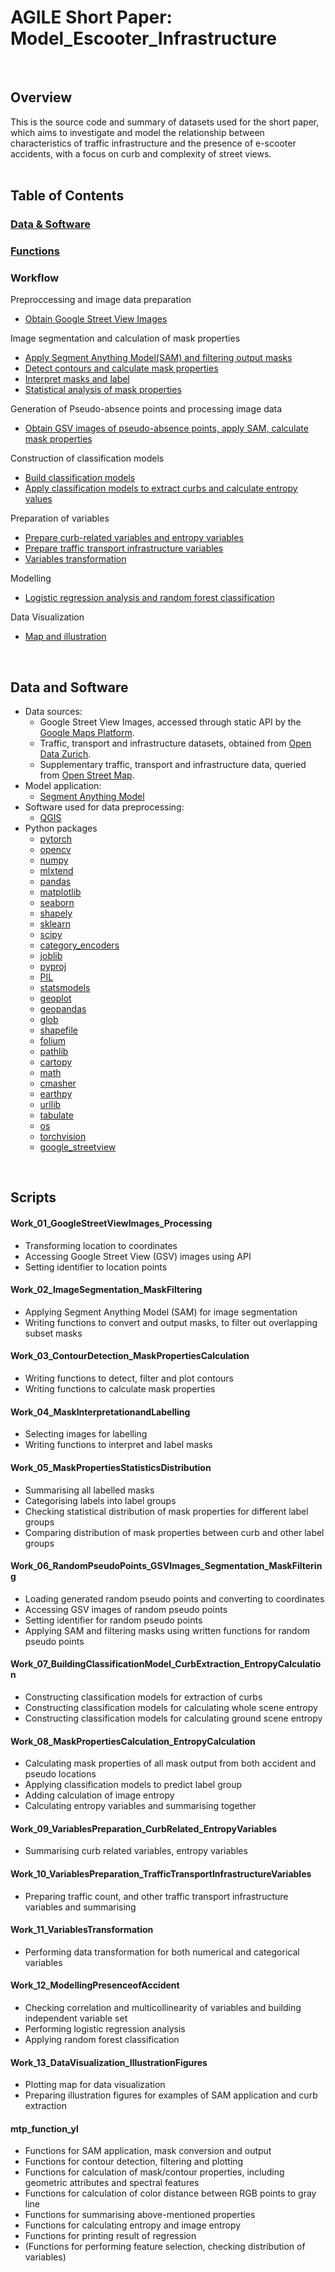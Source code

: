 # AGILE Short Paper: Model_Escooter_Infrastructure
$~~~~~~~~~~~~~~~~~~~~~~~~~~~~~~~~~~~~~~~~~~~~~~~~~~~~~~~~~~~~~~~~~~~~~~~~~~~~~~~~~~~~~~~~~~~$
## Overview
This is the source code and summary of datasets used for the short paper, which aims to investigate and model the relationship between characteristics of traffic infrastructure and the presence of e-scooter accidents, with a focus on curb and complexity of street views.
$~~~~~~~~~~~~~~~~~~~~~~~~~~~~~~~~~~~~~~~~~~~~~~~~~~~~~~~~~~~~~~~~~~~~~~~~~~~~~~~~~~~~~~~~~~~$
## Table of Contents
### [Data & Software](#data-and-software)
### [Functions](#mtp_function_yl)
### Workflow
Preproccessing and image data preparation
- [Obtain Google Street View Images](#work_01_googlestreetviewimages_processing) 
  
Image segmentation and calculation of mask properties
- [Apply Segment Anything Model(SAM) and filtering output masks](#work_02_imagesegmentation_maskfiltering)
- [Detect contours and calculate mask properties](#work_03_contourdetection_maskpropertiescalculation)
- [Interpret masks and label](#work_04_maskinterpretationandlabelling)
- [Statistical analysis of mask properties](#work_05_maskpropertiesstatisticsdistribution)

Generation of Pseudo-absence points and processing image data
- [Obtain GSV images of pseudo-absence points, apply SAM, calculate mask properties](#work_06_randompseudopoints_gsvimages_segmentation_maskfiltering)

Construction of classification models
- [Build classification models](#work_07_buildingclassificationmodel_curbextraction_entropycalculation)
- [Apply classification models to extract curbs and calculate entropy values](#work_08_maskpropertiescalculation_entropycalculation)

Preparation of variables
- [Prepare curb-related variables and entropy variables](#work_09_variablespreparation_curbrelated_entropyvariables)
- [Prepare traffic transport infrastructure variables](#work_10_variablespreparation_traffictransportinfrastructurevariables)
- [Variables transformation](#work_11_variablestransformation)

Modelling
- [Logistic regression analysis and random forest classification](#work_12_modellingpresenceofaccident)

Data Visualization
- [Map and illustration](#work_13_datavisualization_illustrationfigures)

$~~~~~~~~~~~~~~~~~~~~~~~~~~~~~~~~~~~~~~~~~~~~~~~~~~~~~~~~~~~~~~~~~~~~~~~~~~~~~~~~~~~~~~~~~~~$
## Data and Software
- Data sources:
    - Google Street View Images, accessed through static API by the [Google Maps Platform](https://developers.google.com/maps/documentation/streetview/overview).
    - Traffic, transport and infrastructure datasets, obtained from [Open Data Zurich](https://data.stadt-zuerich.ch/).
    - Supplementary traffic, transport and infrastructure data, queried from [Open Street Map](https://www.openstreetmap.org).
- Model application:
    - [Segment Anything Model](https://github.com/facebookresearch/segment-anything)
- Software used for data preprocessing:
    - [QGIS](https://qgis.org/project/overview/)
- Python packages
    - [pytorch](https://pytorch.org/)
    - [opencv](https://pypi.org/project/opencv-python/)
    - [numpy](https://numpy.org/)
    - [mlxtend](https://rasbt.github.io/mlxtend/)
    - [pandas](https://pandas.pydata.org/)
    - [matplotlib](https://matplotlib.org/)
    - [seaborn](https://seaborn.pydata.org/)
    - [shapely](https://shapely.readthedocs.io/en/stable/)
    - [sklearn](https://scikit-learn.org/stable/)
    - [scipy](https://scipy.org/)
    - [category_encoders](https://pypi.org/project/category-encoders/)
    - [joblib](https://joblib.readthedocs.io/en/stable/)
    - [pyproj](https://pyproj4.github.io/pyproj/stable/)
    - [PIL](https://pypi.org/project/pillow/)
    - [statsmodels](https://www.statsmodels.org/stable/index.html)
    - [geoplot](https://residentmario.github.io/geoplot/)
    - [geopandas](https://geopandas.org/en/stable/)
    - [glob](https://docs.python.org/3/library/glob.html)
    - [shapefile](https://pypi.org/project/pyshp/)
    - [folium](https://python-visualization.github.io/folium/latest/)
    - [pathlib](https://docs.python.org/3/library/pathlib.html)
    - [cartopy](https://pypi.org/project/Cartopy/)
    - [math](https://docs.python.org/3/library/math.html)
    - [cmasher](https://pypi.org/project/cmasher/)
    - [earthpy](https://earthpy.readthedocs.io/en/latest/)
    - [urllib](https://docs.python.org/3/library/urllib.html)
    - [tabulate](https://pypi.org/project/tabulate/)
    - [os](https://docs.python.org/3/library/os.html)
    - [torchvision](https://pypi.org/project/torchvision/)
    - [google_streetview](https://pypi.org/project/google-streetview/)

$~~~~~~~~~~~~~~~~~~~~~~~~~~~~~~~~~~~~~~~~~~~~~~~~~~~~~~~~~~~~~~~~~~~~~~~~~~~~~~~~~~~~~~~~~~~$
## Scripts
#### Work_01_GoogleStreetViewImages_Processing
- Transforming location to coordinates
- Accessing Google Street View (GSV) images using API
- Setting identifier to location points

#### Work_02_ImageSegmentation_MaskFiltering
- Applying Segment Anything Model (SAM) for image segmentation
- Writing functions to convert and output masks, to filter out overlapping subset masks

#### Work_03_ContourDetection_MaskPropertiesCalculation
- Writing functions to detect, filter and plot contours
- Writing functions to calculate mask properties
  
#### Work_04_MaskInterpretationandLabelling
- Selecting images for labelling
- Writing functions to interpret and label masks

#### Work_05_MaskPropertiesStatisticsDistribution
- Summarising all labelled masks
- Categorising labels into label groups
- Checking statistical distribution of mask properties for different label groups
- Comparing distribution of mask properties between curb and other label groups

#### Work_06_RandomPseudoPoints_GSVImages_Segmentation_MaskFiltering
- Loading generated random pseudo points and converting to coordinates
- Accessing GSV images of random pseudo points
- Setting identifier for random pseudo points
- Applying SAM and filtering masks using written functions for random pseudo points

#### Work_07_BuildingClassificationModel_CurbExtraction_EntropyCalculation
- Constructing classification models for extraction of curbs
- Constructing classification models for calculating whole scene entropy
- Constructing classification models for calculating ground scene entropy

#### Work_08_MaskPropertiesCalculation_EntropyCalculation
- Calculating mask properties of all mask output from both accident and pseudo locations
- Applying classification models to predict label group
- Adding calculation of image entropy
- Calculating entropy variables and summarising together

#### Work_09_VariablesPreparation_CurbRelated_EntropyVariables
- Summarising curb related variables, entropy variables 

#### Work_10_VariablesPreparation_TrafficTransportInfrastructureVariables
- Preparing traffic count, and other traffic transport infrastructure variables and summarising

#### Work_11_VariablesTransformation
- Performing data transformation for both numerical and categorical variables

#### Work_12_ModellingPresenceofAccident
- Checking correlation and multicollinearity of variables and building independent variable set
- Performing logistic regression analysis
- Applying random forest classification

#### Work_13_DataVisualization_IllustrationFigures
- Plotting map for data visualization
- Preparing illustration figures for examples of SAM application and curb extraction

#### mtp_function_yl
- Functions for SAM application, mask conversion and output
- Functions for contour detection, filtering and plotting
- Functions for calculation of mask/contour properties, including geometric attributes and spectral features
- Functions for calculation of color distance between RGB points to gray line
- Functions for summarising above-mentioned properties
- Functions for calculating entropy and image entropy
- Functions for printing result of regression
- (Functions for performing feature selection, checking distribution of variables)

